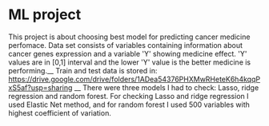 # ML project
This project is about choosing best model for predicting cancer medicine perfomace. Data set consists of variables containing information about cancer genes expression and a variable 'Y' showing medicine effect. 'Y' values are in [0,1] interval and the lower 'Y' value is the better medicine is performing.__
Train and test data is stored in: https://drive.google.com/drive/folders/1ADea54376PHXMwRHeteK6h4kqqPxS5af?usp=sharing __
There were three models I had to check: Lasso, ridge regression and random forest. For checking Lasso and ridge regression I used Elastic Net method, and for random forest I used 500 variables with highest coefficient of variation.
